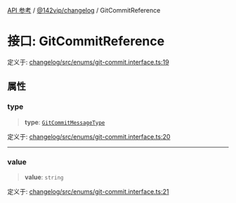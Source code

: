 [API 参考](../../../packages.md) / [@142vip/changelog](../index.md) / GitCommitReference

# 接口: GitCommitReference

定义于: [changelog/src/enums/git-commit.interface.ts:19](https://github.com/142vip/core-x/blob/293ce1057e8ca17514533d1e98d7acd05ef45b34/packages/changelog/src/enums/git-commit.interface.ts#L19)

## 属性

### type

> **type**: [`GitCommitMessageType`](../enumerations/GitCommitMessageType.md)

定义于: [changelog/src/enums/git-commit.interface.ts:20](https://github.com/142vip/core-x/blob/293ce1057e8ca17514533d1e98d7acd05ef45b34/packages/changelog/src/enums/git-commit.interface.ts#L20)

***

### value

> **value**: `string`

定义于: [changelog/src/enums/git-commit.interface.ts:21](https://github.com/142vip/core-x/blob/293ce1057e8ca17514533d1e98d7acd05ef45b34/packages/changelog/src/enums/git-commit.interface.ts#L21)

